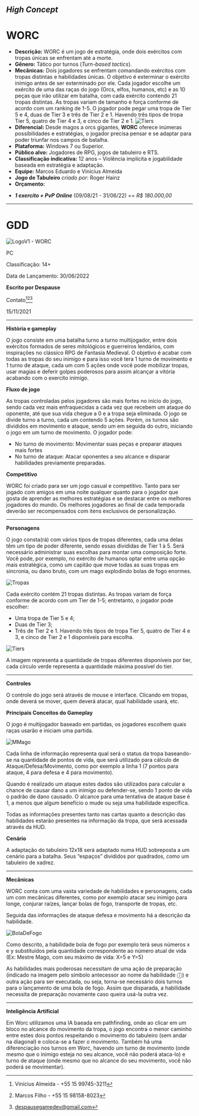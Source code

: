 ## ***High Concept***
# **WORC**

* **Descrição:** WORC é um jogo de estratégia, onde dois exércitos com tropas únicas se enfrentam até a morte.
* **Gênero:** Tático por turnos (*Turn-based tactics*).
* **Mecânicas:** Dois jogadores se enfrentam comandando exércitos com tropas distintas e habilidades únicas. O objetivo é exterminar o exército inimigo antes de ser exterminado por ele. Cada jogador escolhe um exército de uma das raças do jogo (Orcs, elfos, humanos, etc) e as 10 peças que irão utilizar em batalha, com cada exército contendo 21 tropas distintas.
As tropas variam de tamanho e força conforme de acordo com um ranking de 1-5. O jogador pode pegar uma tropa de Tier 5 e 4, duas de Tier 3 e três de Tier 2 e 1. Havendo três tipos de tropa Tier 5, quatro de Tier 4 e 3, e cinco de Tier 2 e 1.
![Tiers](/assets/images/Tiers.png)
* **Diferencial:** Desde magos a orcs gigantes, **WORC** oferece inúmeras possibilidades e estratégias, o jogador precisa pensar e se adaptar para poder triunfar nos campos de batalha.
* **Plataforma:** Windows 7 ou Superior. 
* **Público alvo:** Jogadores de RPG, jogos de tabuleiro e RTS.
* **Classificação indicativa:** 12 anos – Violência implícita e jogabilidade baseada em estratégia e adaptação.
* **Equipe:** Marcos Eduardo e Vinícius Almeida
* **Jogo de Tabuleiro** *criado por:* Roger Hainz
* **Orçamento:** 
- ***1 exercito + PvP Online*** (09/08/21 - 31/06/22) == *R$ 180.000,00*

***


# **GDD**


![LogoV1 -  WORC](/assets/images/Worc.png)


PC

Classificação: 14+

Data de Lançamento: 30/06/2022

**Escrito por Despause**

Contato[^1][^2][^3]

[^1]: Vinícius Almeida - +55 15 99745-3211
[^2]:Marcos Filho - +55 15 98158-8023
[^3]:despausegamedev@gmail.com

15/11/2021

***


**História e gameplay**

O jogo consiste em uma batalha turno a turno multijogador, entre dois exércitos formados de seres mitológicos e guerreiros lendários, com inspirações no clássico RPG de Fantasia Medieval. 
O objetivo é acabar com todas as tropas do seu inimigo e para isso você tera 1 turno de movimento e 1 turno de ataque, cada um com 5 ações onde você pode mobilizar tropas, usar magias e deferir golpes poderosos para assim alcançar a vitória acabando com o exercíto inimigo.

**Fluxo de jogo**

As tropas controladas pelos jogadores são mais fortes no início do jogo, sendo cada vez mais enfraquecidas a cada vez que recebem um ataque do oponente, até que sua vida chegue a 0 e a tropa seja eliminada.
O jogo se divide turno a turno, cada um contendo 5 ações. Porém, os turnos são divididos em movimento e ataque, sendo um em seguida do outro, iniciando o jogo em um turno de movimento.
O jogador pode:
*	No turno de movimento:
Movimentar suas peças e preparar ataques mais fortes
*	No turno de ataque:
Atacar oponentes a seu alcance e disparar habilidades previamente preparadas.

**Competitivo**

WORC foi criado para ser um jogo casual e competitivo. Tanto para ser jogado com amigos em uma noite qualquer quanto para o jogador que gosta de aprender as melhores estratégias e se destacar entre os melhores jogadores do mundo.
Os melhores jogadores ao final de cada temporada deverão ser recompensados com itens exclusivos de personalização.

***

**Personagens**

O jogo consta(rá) com vários tipos de tropas diferentes, cada uma delas têm um tipo de poder diferente, sendo essas divididas de Tier 1 à 5. Será necessário administrar suas escolhas para montar uma composição forte.
Você pode, por exemplo, no exército de humanos optar entre uma opção mais estratégica, como um capitão que move todas as suas tropas em sincronia, ou dano bruto, com um mago explodindo bolas de fogo enormes.

![Tropas](/assets/images/Humanos.png)

Cada exército contém 21 tropas distintas. As tropas variam de força conforme de acordo com um Tier de 1-5; entretanto, o jogador pode escolher:
* Uma tropa de Tier 5 e 4;
* Duas de Tier 3;
* Três de Tier 2 e 1. 
Havendo três tipos de tropa Tier 5, quatro de Tier 4 e 3, e cinco de Tier 2 e 1 disponíveis para escolha.

![Tiers](/assets/images/Tiers.png)

A imagem representa a quantidade de tropas diferentes disponíveis por tier, cada círculo verde representa a quantidade máxima possível do tier.
***

**Controles**

O controle do jogo será através de mouse e interface. Clicando em tropas, onde deverá se mover, quem deverá atacar, qual habilidade usará, etc.

**Principais Conceitos do Gameplay**

O jogo é multijogador baseado em partidas, os jogadores escolhem quais raças usarão e iniciam uma partida.

![MMago](/assets/images/Mestre%20mago.png)

Cada linha de informação representa qual será o status da tropa baseando-se na quantidade de pontos de vida, que será utilizado para cálculo de Ataque/Defesa/Movimento, como por exemplo a linha 1 (7 pontos para ataque, 4 para defesa e 4 para movimento). 

Quando é realizado um ataque estes dados são utilizados para calcular a chance de causar dano a um inimigo ou defender-se, sendo 1 ponto de vida o padrão de dano causado.
O alcance para uma tentativa de ataque base é 1, a menos que algum benefício o mude ou seja uma habilidade específica.

Todas as informações presentes tanto nas cartas quanto a descrição das habilidades estarão presentes na informação da tropa, que será acessada através da HUD.

**Cenário**

A adaptação do tabuleiro 12x18 será adaptado numa HUD sobreposta a um cenário para a batalha. Seus “espaços” divididos por quadrados, como um tabuleiro de xadrez.

***

**Mecânicas**

  WORC conta com uma vasta variedade de habilidades e personagens, cada um com mecânicas diferentes, como por exemplo atacar seu inimigo para longe, conjurar raízes, lançar bolas de fogo, transporte de tropas, etc.
  
Seguida das informações de ataque defesa e movimento há a descrição da habilidade. 

![BolaDeFogo](/assets/images/Bola%20de%20fogo.png)

Como descrito, a habilidade bola de fogo por exemplo terá seus números x e y substituídos pela quantidade correspondente ao número atual de vida (Ex: Mestre Mago, com seu máximo de vida: X=5 e Y=5)

As habilidades mais poderosas necessitam de uma ação de preparação (indicado na imagem pelo símbolo antecessor ao nome da habilidade ⓘ) e outra ação para ser executada, ou seja, torna-se necessário dois turnos para o lançamento de uma bola de fogo. Assim que disparada, a habilidade necessita de preparação novamente caso queira usá-la outra vez.

***

**Inteligência Artificial**

  Em Worc utilizamos uma IA baeada em pathfinding, onde ao clicar em um bloco no alcance do movimento da tropa, o jogo encontra o menor caminho entre estes dois pontos respeitando o movimento do tabuleiro (sem andar na diagonal) e coloca-se a fazer o movimento. Também há uma diferenciação nos turnos em Worc, havendo um turno de movimento (onde mesmo que o inimigo esteja no seu alcance, você não poderá ataca-lo) e turno de ataque (onde mesmo que no alcance do seu movimento, você não poderá se movimentar).
